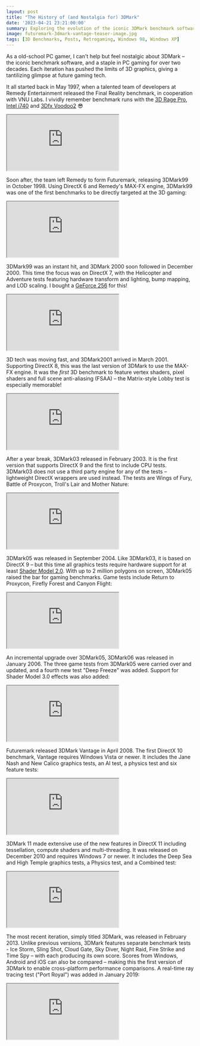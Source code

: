 ```yaml
---
layout: post
title: "The History of (and Nostalgia for) 3DMark"
date: '2023-04-21 23:21:00:00'
summary: Exploring the evolution of the iconic 3DMark benchmark software and its role in pushing the limits of graphics tech.
image: futuremark-3dmark-vantage-teaser-image.jpg
tags: [3D Benchmarks, Posts, Retrogaming, Windows 98, Windows XP]
---
```


As a old-school PC gamer, I can't help but feel nostalgic about 3DMark – the iconic benchmark software, and a staple in PC gaming for over two decades. Each iteration has pushed the limits of 3D graphics, giving a tantilizing glimpse at future gaming tech.

It all started back in May 1997, when a talented team of developers at Remedy Entertainment released the Final Reality benchmark, in cooperation with VNU Labs. I vividly remember benchmark runs with the <a href="https://en.wikipedia.org/wiki/ATI_Rage_series#3D_RAGE_Pro" target="_blank">3D Rage Pro</a>, <a href="https://en.wikipedia.org/wiki/Intel740" target="_blank">Intel i740</a> and <a href="https://en.wikipedia.org/wiki/Voodoo2" target="_blank">3Dfx Voodoo2</a> 😎

<div class="youtube-container">
<iframe src="https://www.youtube.com/embed/GQWKFBuWuBo?rel=0" 
allowfullscreen class="youtube-video"></iframe>
</div> 

Soon after, the team left Remedy to form Futuremark, releasing 3DMark99 in October 1998. Using DirectX 6 and Remedy's MAX-FX engine, 3DMark99 was one of the first benchmarks to be directly targeted at the 3D gaming:

<div class="youtube-container">
<iframe src="https://www.youtube.com/embed/KnkDAJmFu64?rel=0" 
allowfullscreen class="youtube-video"></iframe>
</div> 

3DMark99 was an instant hit, and 3DMark 2000 soon followed in December 2000. This time the focus was on DirectX 7, with the Helicopter and Adventure tests featuring hardware transform and lighting, bump mapping, and LOD scaling.  I bought a <a href="https://en.wikipedia.org/wiki/GeForce_256" target="_blank">GeForce 256</a> for this!

<div class="youtube-container">
<iframe src="https://www.youtube.com/embed/rrtVusfux3o?rel=0" 
allowfullscreen class="youtube-video"></iframe>
</div>

3D tech was moving fast, and 3DMark2001 arrived in March 2001. Supporting DirectX 8, this was the last version of 3DMark to use the MAX-FX engine. It was the *first* 3D benchmark to feature vertex shaders, pixel shaders and full scene anti-aliasing (FSAA) – the Matrix-style Lobby test is especially memorable!

<div class="youtube-container">
<iframe src="https://www.youtube.com/embed/VQql9LqczXI?rel=0" 
allowfullscreen class="youtube-video"></iframe>
</div>

After a year break, 3DMark03 released in February 2003. It is the first version that supports DirectX 9 and the first to include CPU tests. 3DMark03 does not use a third party engine for any of the tests – lightweight DirectX wrappers are used instead. The tests are Wings of Fury, Battle of Proxycon, Troll's Lair and Mother Nature:

<div class="youtube-container">
<iframe src="https://www.youtube.com/embed/NzvTlnk7N14?rel=0" 
allowfullscreen class="youtube-video"></iframe>
</div>

3DMark05 was released in September 2004. Like 3DMark03, it is based on DirectX 9 – but this time all graphics tests require hardware support for at least <a href="https://en.wikipedia.org/wiki/High-Level_Shader_Language" target="_blank">Shader Model 2.0</a>. With up to 2 million polygons on screen, 3DMark05 raised the bar for gaming benchmarks. Game tests include Return to Proxycon, Firefly Forest and Canyon Flight:

<div class="youtube-container">
<iframe src="https://www.youtube.com/embed/JbKmFz6v9uk?rel=0" 
allowfullscreen class="youtube-video"></iframe>
</div>

An incremental upgrade over 3DMark05, 3DMark06 was released in January 2006. The three game tests from 3DMark05 were carried over and updated, and a fourth new test "Deep Freeze" was added. Support for Shader Model 3.0 effects was also added:

<div class="youtube-container">
<iframe src="https://www.youtube.com/embed/3SX52FdK98k?rel=0" 
allowfullscreen class="youtube-video"></iframe>
</div>

Futuremark released 3DMark Vantage in April 2008. The first DirectX 10 benchmark, Vantage requires Windows Vista or newer. It includes the Jane Nash and New Calico graphics tests, an AI test, a physics test and six feature tests:

<div class="youtube-container">
<iframe src="https://www.youtube.com/embed/A4qDmtxqChk?rel=0" 
allowfullscreen class="youtube-video"></iframe>
</div>

3DMark 11 made extensive use of the new features in DirectX 11 including tessellation, compute shaders and multi-threading. It was released on December 2010 and requires Windows 7 or newer. It includes the Deep Sea and High Temple graphics tests, a Physics test, and a Combined test:

<div class="youtube-container">
<iframe src="https://www.youtube.com/embed/lAeKiP3Fb0o?rel=0" 
allowfullscreen class="youtube-video"></iframe>
</div>

The most recent iteration, simply titled 3DMark, was released in February 2013. Unlike previous versions, 3DMark features separate benchmark tests - Ice Storm, Sling Shot, Cloud Gate, Sky Diver, Night Raid, Fire Strike and Time Spy – with each producing its own score. Scores from Windows, Android and iOS can also be compared – making this the first version of 3DMark to enable cross-platform performance comparisons. A real-time ray tracing test ("Port Royal") was added in January 2019:

<div class="youtube-container">
<iframe src="https://www.youtube.com/embed/2A6bxGdOrMM?rel=0" 
allowfullscreen class="youtube-video"></iframe>
</div>
